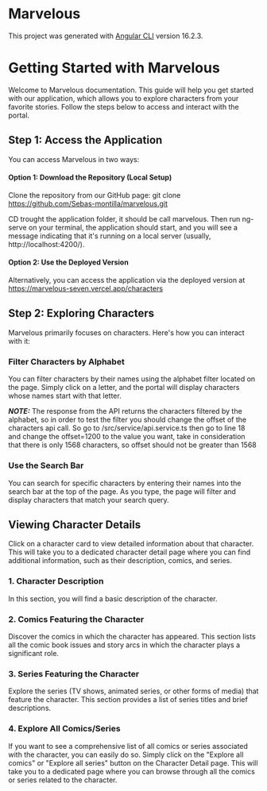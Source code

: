 # Marvelous

This project was generated with [Angular CLI](https://github.com/angular/angular-cli) version 16.2.3.

# Getting Started with Marvelous

Welcome to Marvelous documentation. This guide will help you get started with our application, which allows you to explore characters from your favorite stories. Follow the steps below to access and interact with the portal.

## Step 1: Access the Application
You can access Marvelous in two ways:

#### Option 1: Download the Repository (Local Setup)
Clone the repository from our GitHub page: git clone https://github.com/Sebas-montilla/marvelous.git

CD trought the application folder, it should be call marvelous. Then run ng-serve on your terminal, the application should start, and you will see a message indicating that it's running on a local server (usually, http://localhost:4200/).

#### Option 2: Use the Deployed Version
Alternatively, you can access the application via the deployed version at https://marvelous-seven.vercel.app/characters

## Step 2: Exploring Characters
Marvelous primarily focuses on characters. Here's how you can interact with it:

### Filter Characters by Alphabet
You can filter characters by their names using the alphabet filter located on the page. Simply click on a letter, and the portal will display characters whose names start with that letter.

***NOTE:*** The response from the API returns the characters filtered by the alphabet, so in order to test the filter you should change the offset of the characters api call. So go to /src/service/api.service.ts then go to line 18 and change the offset=1200 to the value you want, take in consideration that there is only 1568 characters, so offset should not be greater than 1568

### Use the Search Bar
You can search for specific characters by entering their names into the search bar at the top of the page. As you type, the page will filter and display characters that match your search query.

## Viewing Character Details
Click on a character card to view detailed information about that character. This will take you to a dedicated character detail page where you can find additional information, such as their description, comics, and series.

### 1. Character Description
In this section, you will find a basic description of the character. 

### 2. Comics Featuring the Character
Discover the comics in which the character has appeared. This section lists all the comic book issues and story arcs in which the character plays a significant role.

### 3. Series Featuring the Character
Explore the series (TV shows, animated series, or other forms of media) that feature the character. This section provides a list of series titles and brief descriptions.

### 4. Explore All Comics/Series
If you want to see a comprehensive list of all comics or series associated with the character, you can easily do so. Simply click on the "Explore all comics" or "Explore all series" button on the Character Detail page. This will take you to a dedicated page where you can browse through all the comics or series related to the character.
